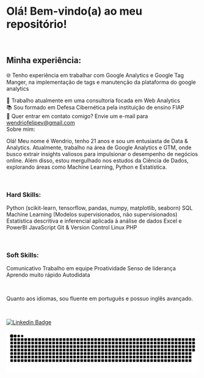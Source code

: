 # Olá! Bem-vindo(a) ao meu repositório!

<br>

## Minha experiência:

🌐 Tenho experiência em trabalhar com Google Analytics e Google Tag Manger, na implementação de tags e manutenção da plataforma do google analytics<br>

🎲 Trabalho atualmente em uma consultoria focada em Web Analytics <br>
📚 Sou formado em Defesa Cibernética pela instituição de ensino FIAP <br>
📧 Quer entrar em contato comigo? Envie um e-mail para wendriofelipev@gmail.com <br>
Sobre mim:

Olá! Meu nome é Wendrio, tenho 21 anos e sou um entusiasta de Data & Analytics. Atualmente, trabalho na área de Google Analytics e GTM, onde busco extrair insights valiosos para impulsionar o desempenho de negócios online. Além disso, estou mergulhado nos estudos da Ciência de Dados, explorando áreas como Machine Learning, Python e Estatística.

<br>

### Hard Skills:

Python (scikit-learn, tensorflow, pandas, numpy, matplotlib, seaborn)
SQL
Machine Learning (Modelos supervisionados, não supervisionados)
Estatística descritiva e inferencial aplicada à análise de dados
Excel e PowerBI
JavaScript
Git & Version Control
Linux
PHP
<br>

<br>

### Soft Skills:

Comunicativo
Trabalho em equipe
Proatividade
Senso de liderança
Aprendo muito rápido
Autodidata
<br>

<br>

Quanto aos idiomas, sou fluente em português e possuo inglês avançado.

<br>

[![Linkedin Badge](https://img.shields.io/badge/-Wendrio%20Vale-3584cc?style=flat-square&logo=Linkedin&logoColor=white&link=https:/https://www.linkedin.com/in/wendriovale/)](https://www.linkedin.com/in/wendriovale/) 

 ![Snake animation](https://github.com/WendrioV/WendrioV/blob/output/github-contribution-grid-snake.svg)

